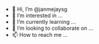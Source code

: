 - 👋 Hi, I’m @janmejaysg
- 👀 I’m interested in ...
- 🌱 I’m currently learning ...
- 💞️ I’m looking to collaborate on ...
- 📫 How to reach me ...

<!---
janmejaysg/janmejaysg is a ✨ special ✨ repository because its `README.md` (this file) appears on your GitHub profile.
You can click the Preview link to take a look at your changes.
--->
